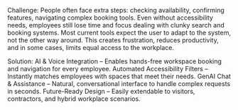 Challenge:
People often face extra steps: checking availability, confirming features, navigating complex booking tools.
Even without accessibility needs, employees still lose time and focus dealing with clunky search and booking systems.
Most current tools expect the user to adapt to the system, not the other way around.
This creates frustration, reduces productivity, and in some cases, limits equal access to the workplace.

Solution:
AI & Voice Integration – Enables hands-free workspace booking and navigation for every employee.
Automated Accessibility Filters – Instantly matches employees with spaces that meet their needs.
GenAI Chat & Assistance – Natural, conversational interface to handle complex requests in seconds.
Future-Ready Design – Easily extendable to visitors, contractors, and hybrid workplace scenarios.
